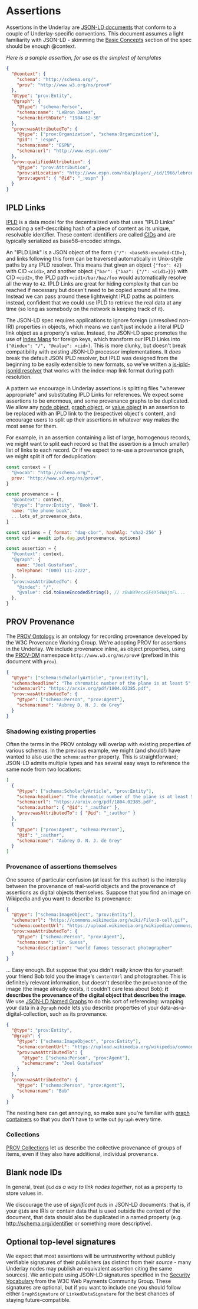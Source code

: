 # Assertions

Assertions in the Underlay are [JSON-LD documents](https://json-ld.org/spec/latest/json-ld/) that conform to a couple of Underlay-specific conventions. This document assumes a light familiarity with JSON-LD - skimming the [Basic Concepts](https://json-ld.org/spec/latest/json-ld/#basic-concepts) section of the spec should be enough @context.

_Here is a sample assertion, for use as the simplest of templates_

```json
{
  "@context": {
    "schema": "http://schema.org/",
    "prov": "http://www.w3.org/ns/prov#"
  },
  "@type": "prov:Entity",
  "@graph": {
    "@type": "schema:Person",
    "schema:name": "LeBron James",
    "schema:birthDate": "1984-12-30"
  },
  "prov:wasAttributedTo": {
    "@type": ["prov:Organization", "schema:Organization"],
    "@id": "_:espn",
    "schema:name": "ESPN",
    "schema:url": "http://www.espn.com/"
  },
  "prov:qualifiedAttribution": {
    "@type": "prov:Attribution",
    "prov:atLocation": "http://www.espn.com/nba/player/_/id/1966/lebron-james",
    "prov:agent": { "@id": "_:espn" }
  }
}
```

## IPLD Links

[IPLD](https://github.com/ipld/ipld) is a data model for the decentralized web that uses "IPLD Links" encoding a self-describing hash of a piece of content as its unique, resolvable identifier. These content identifiers are called [CIDs](https://github.com/ipld/cid) and are typically serialized as base58-encoded strings.

An "IPLD Link" is a JSON object of the form `{"/": <base58-encoded-CID>}`, and links following this form can be traversed automatically in Unix-style paths by any IPLD resolver. This means that given an object `{"foo": 42}` with CID `<cid1>`, and another object `{"bar": {"baz": {"/": <cid1>}}}` with CID `<cid2>`, the IPLD path `<cid1>/bar/baz/foo` would automatically resolve all the way to `42`. IPLD Links are great for hiding complexity that can be reached if necessary but doesn't need to be copied around all the time. Instead we can pass around these lightweight IPLD paths as pointers instead, confident that we could use IPLD to retrieve the real data at any time (so long as somebody on the network is keeping track of it).

The JSON-LD spec requires applications to ignore foreign (unresolved non-IRI) properties in objects, which means we can't just include a literal IPLD link object as a property's value. Instead, the JSON-LD spec promotes the use of [Index Maps](https://json-ld.org/spec/latest/json-ld/#index-maps) for foreign keys, which transform our IPLD Links into `{"@index": "/", "@value": <cid>}`. This is more clunky, but doesn't break compatibility with existing JSON-LD processor implementations. It _does_ break the default JSON IPLD resolver, but IPLD was designed from the beginning to be easily extensible to new formats, so we've written a [js-ipld-jsonld resolver](https://github.com/underlay/js-ipld-jsonld) that works with the index-map link format during path resolution.

A pattern we encourage in Underlay assertions is splitting files "wherever appropriate" and substituting IPLD Links for references. We expect some assertions to be enormous, and some provenance graphs to be duplicated. We allow any [node object](https://json-ld.org/spec/latest/json-ld/#node-objects), [graph object](https://json-ld.org/spec/latest/json-ld/#graph-objects), or [value object](https://json-ld.org/spec/latest/json-ld/#value-objects) in an assertion to be replaced with an IPLD link to the (respective) object's content, and encourage users to split up their assertions in whatever way makes the most sense for them.

For example, in an assertion containing a list of large, homogenous records, we might want to split each record so that the assertion is a (much smaller) list of links to each record. Or if we expect to re-use a provenance graph, we might split it off for deduplication:

```javascript
const context = {
  "@vocab": "http://schema.org/",
  prov: "http://www.w3.org/ns/prov#",
}

const provenance = {
  "@context": context,
  "@type": ["prov:Entity", "Book"],
  name: "the phone book",
  ...lots_of_provenance_data,
}

const options = { format: "dag-cbor", hashAlg: "sha2-256" }
const cid = await ipfs.dag.put(provenance, options)

const assertion = {
  "@context": context,
  "@graph": {
    name: "Joel Gustafson",
    telephone: "(000) 111-2222",
  },
  "prov:wasAttributedTo": {
    "@index": "/",
    "@value": cid.toBaseEncodedString(), // zBwWX9ecx5F4X54WAjmFL...
  },
}
```

## PROV Provenance

The [PROV Ontology](https://www.w3.org/TR/2013/REC-prov-o-20130430/) is an ontology for recording provenance developed by the W3C Provenance Working Group. We're adopting PROV for assertions in the Underlay. We include provenance inline, as object properties, using the [PROV-DM](https://www.w3.org/TR/2013/REC-prov-dm-20130430/) namespace `http://www.w3.org/ns/prov#` (prefixed in this document with `prov`).

```json
{
  "@type": ["schema:ScholarlyArticle", "prov:Entity"],
  "schema:headline": "The chromatic number of the plane is at least 5",
  "schema:url": "https://arxiv.org/pdf/1804.02385.pdf",
  "prov:wasAttributedTo": {
    "@type": ["schema:Person", "prov:Agent"],
    "schema:name": "Aubrey D. N. J. de Grey"
  }
}
```

### Shadowing existing properties

Often the terms in the PROV ontology will overlap with existing properties of various schemas. In the previous example, we might (and should!) have wanted to also use the `schema:author` property. This is straightforward; JSON-LD admits multiple types and has several easy ways to reference the same node from two locations:

```json
[
  {
    "@type": ["schema:ScholarlyArticle", "prov:Entity"],
    "schema:headline": "The chromatic number of the plane is at least 5",
    "schema:url": "https://arxiv.org/pdf/1804.02385.pdf",
    "schema:author": { "@id": "_:author" },
    "prov:wasAttributedTo": { "@id": "_:author" }
  },
  {
    "@type": ["prov:Agent", "schema:Person"],
    "@id": "_:author",
    "schema:name": "Aubrey D. N. J. de Grey"
  }
]
```

### Provenance of assertions themselves

One source of particular confusion (at least for this author) is the interplay between the provenance of real-world objects and the provenance of assertions as digital objects themselves. Suppose that you find an image on Wikipedia and you want to describe its provenance:

```json
{
  "@type": ["schema:ImageObject", "prov:Entity"],
  "schema:url": "https://commons.wikimedia.org/wiki/File:8-cell.gif",
  "schema:contentUrl": "https://upload.wikimedia.org/wikipedia/commons/d/d7/8-cell.gif",
  "prov:wasAttributedTo": {
    "@type": ["schema:Person", "prov:Agent"],
    "schema:name": "Dr. Suess",
    "schema:description": "world famous tesseract photographer"
  }
}
```

... Easy enough. But suppose that you didn't really know this for yourself: your friend Bob told you the image's `contentUrl` and photographer. This is definitely relevant information, but doesn't describe the provenance of the image (the image already exists, it couldn't care less about Bob): **it describes the provenance of the digital object that describes the image**. We use [JSON-LD Named Graphs](https://json-ld.org/spec/latest/json-ld/#named-graphs) to do this sort of referencing: wrapping your data in a `@graph` node lets you describe properties of your data-as-a-digital-collection, such as its provenance.

```json
{
  "@type": "prov:Entity",
  "@graph": {
    "@type": ["schema:ImageObject", "prov:Entity"],
    "schema:contentUrl": "https://upload.wikimedia.org/wikipedia/commons/d/d7/8-cell.gif",
    "prov:wasAttributedTo": {
      "@type": ["schema:Person", "prov:Agent"],
      "schema:name": "Joel Gustafson"
    }
  },
  "prov:wasAttributedTo": {
    "@type": ["schema:Person", "prov:Agent"],
    "schema:name": "Bob"
  }
}
```

The nesting here can get annoying, so make sure you're familiar with [graph containers](https://json-ld.org/spec/latest/json-ld/#graph-containers) so that you don't have to write out `@graph` every time.

### Collections

[PROV Collections](https://www.w3.org/TR/2013/REC-prov-o-20130430/#Collection) let us describe the collective provenance of groups of items, even if they also have additional, individual provenance.

## Blank node IDs

In general, treat `@id` _as a way to link nodes together_, not as a property to store values in.

We discourage the use of _significant_ `@id`s in JSON-LD documents: that is, if your `@id`s are IRIs or contain data that is used outside the context of the document, that data should also be duplicated in a named property (e.g. http://schema.org/identifier or something more descriptive).

## Optional top-level signatures

We expect that most assertions will be untrustworthy without publicly verifiable signatures of their publishers (as distinct from their _source_ - many Underlay nodes may publish an equivalent assertion citing the same sources). We anticipate using JSON-LD signatures specified in the [Security Vocabulary](https://web-payments.org/vocabs/security) from the W3C Web Payments Community Group. These signatures are optional, but if you want to include one you should follow either `GraphSignature` or `LinkedDataSignature` for the best chances of staying future-compatible.
